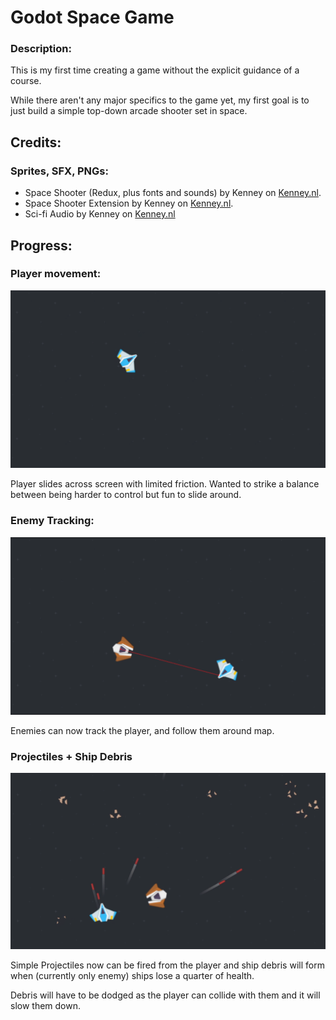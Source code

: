# Godot Space Game

### Description:

This is my first time creating a game without the explicit guidance of a course.

While there aren't any major specifics to the game yet, my first goal is to just build a simple top-down arcade shooter set in space.

## Credits:

### Sprites, SFX, PNGs:

- Space Shooter (Redux, plus fonts and sounds) by Kenney
  on [Kenney.nl](https://www.kenney.nl).
- Space Shooter Extension by Kenney on [Kenney.nl](https://www.kenney.nl).
- Sci-fi Audio by Kenney on [Kenney.nl](https://www.kenney.nl)

## Progress:

### Player movement:

![Player Movement](./assets/game_screenshots/movement_01.png)

Player slides across screen with limited friction. Wanted to strike a balance between being harder to control but fun to slide around.

### Enemy Tracking:

![Enemy Tracking](./assets/game_screenshots/enemy_tracking_01.png)

Enemies can now track the player, and follow them around map.

### Projectiles + Ship Debris

![Projectiles + Ship Debris](./assets/game_screenshots/projectiles_debris.png)

Simple Projectiles now can be fired from the player and ship debris will form when (currently only enemy) ships lose a quarter of health.

Debris will have to be dodged as the player can collide with them and it will slow them down.
